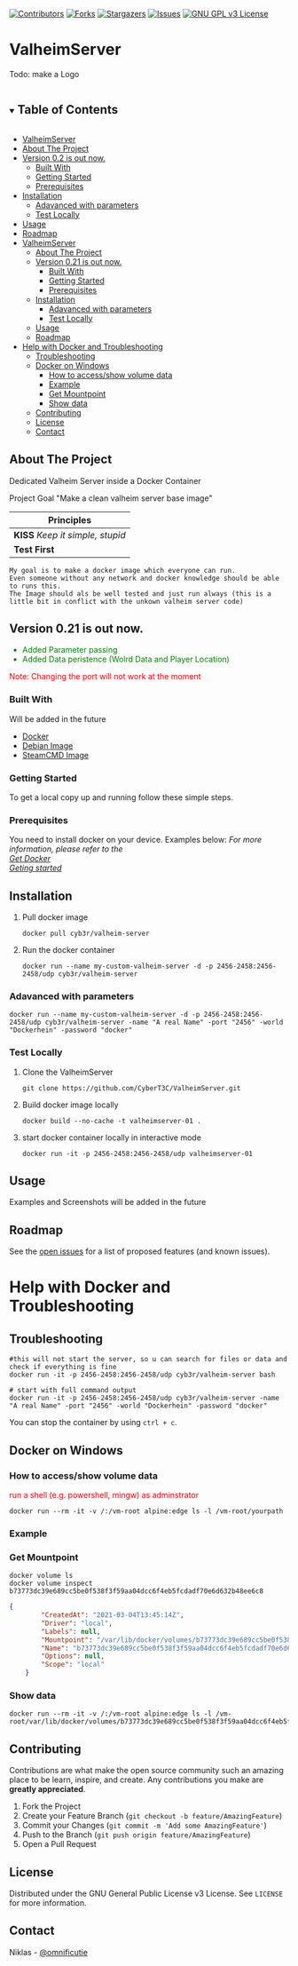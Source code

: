 [![Contributors][contributors-shield]][contributors-url]
[![Forks][forks-shield]][forks-url]
[![Stargazers][stars-shield]][stars-url]
[![Issues][issues-shield]][issues-url]
[![GNU GPL v3 License][license-shield]][license-url]

# ValheimServer
Todo: make a Logo

<!-- TABLE OF CONTENTS -->
<details open="open">
  <summary><h2 style="display: inline-block">Table of Contents</h2></summary>

  - [ValheimServer](#valheimserver)
  - [About The Project](#about-the-project)
  - [Version 0.2 is out now.](#version-02-is-out-now)
    - [Built With](#built-with)
    - [Getting Started](#getting-started)
    - [Prerequisites](#prerequisites)
  - [Installation](#installation)
    - [Adavanced with parameters](#adavanced-with-parameters)
    - [Test Locally](#test-locally)
  - [Usage](#usage)
  - [Roadmap](#roadmap)
- [ValheimServer](#valheimserver)
  - [About The Project](#about-the-project)
  - [Version 0.21 is out now.](#version-021-is-out-now)
    - [Built With](#built-with)
    - [Getting Started](#getting-started)
    - [Prerequisites](#prerequisites)
  - [Installation](#installation)
    - [Adavanced with parameters](#adavanced-with-parameters)
    - [Test Locally](#test-locally)
  - [Usage](#usage)
  - [Roadmap](#roadmap)
- [Help with Docker and Troubleshooting](#help-with-docker-and-troubleshooting)
  - [Troubleshooting](#troubleshooting)
  - [Docker on Windows](#docker-on-windows)
    - [How to access/show volume data](#how-to-accessshow-volume-data)
    - [Example](#example)
    - [Get Mountpoint](#get-mountpoint)
    - [Show data](#show-data)
  - [Contributing](#contributing)
  - [License](#license)
  - [Contact](#contact)
  
</details>


<!-- ABOUT THE PROJECT -->
## About The Project

Dedicated Valheim Server inside a Docker Container

Project Goal "Make a clean valheim server base image"



| **Principles** |   
|-----------------------------------|
|  **KISS** *Keep it simple, stupid* |  
|  **Test First** |  

    My goal is to make a docker image which everyone can run.  
    Even someone without any network and docker knowledge should be able to runs this.
    The Image should als be well tested and just run always (this is a little bit in conflict with the unkown valheim server code)  

## Version 0.21 is out now. 
<font color="green">

+ Added Parameter passing  
+ Added Data peristence (Wolrd Data and Player Location)   
  
</font> 

<font color="red">Note: Changing the port will not work at the moment</font>

### Built With
Will be added in the future
* [Docker](https://docs.docker.com/)
* [Debian Image](https://hub.docker.com/_/debian)
* [SteamCMD Image](https://hub.docker.com/r/cm2network/steamcmd)



<!-- GETTING STARTED -->
### Getting Started

To get a local copy up and running follow these simple steps.

### Prerequisites

You need to install docker on your device. Examples below:
_For more information, please refer to the    
[Get Docker](https://docs.docker.com/get-docker/)    
[Geting started](https://docs.docker.com/get-started/)_  

## Installation
1. Pull docker image 
   ```docker
   docker pull cyb3r/valheim-server
   ```
2. Run the docker container
   ```docker
   docker run --name my-custom-valheim-server -d -p 2456-2458:2456-2458/udp cyb3r/valheim-server
   ```

### Adavanced with parameters  
  ```docker
  docker run --name my-custom-valheim-server -d -p 2456-2458:2456-2458/udp cyb3r/valheim-server -name "A real Name" -port "2456" -world "Dockerhein" -password "docker"
  ```


  
### Test Locally
1. Clone the ValheimServer
   ```git
   git clone https://github.com/CyberT3C/ValheimServer.git
   ```
2. Build docker image locally
   ```docker
   docker build --no-cache -t valheimserver-01 .
   ```
2. start docker container locally in interactive mode
   ```docker
   docker run -it -p 2456-2458:2456-2458/udp valheimserver-01 
   ```




<!-- USAGE EXAMPLES -->
## Usage

Examples and Screenshots will be added in the future  


<!-- ROADMAP -->
## Roadmap

See the [open issues](https://github.com/CyberT3C/ValheimServer/issues) for a list of proposed features (and known issues).  


# Help with Docker and Troubleshooting
## Troubleshooting  
  ```docker
  #this will not start the server, so u can search for files or data and check if everything is fine
  docker run -it -p 2456-2458:2456-2458/udp cyb3r/valheim-server bash

  # start with full command output
  docker run -it -p 2456-2458:2456-2458/udp cyb3r/valheim-server -name "A real Name" -port "2456" -world "Dockerhein" -password "docker"
  ```
You can stop the container by using `ctrl + c`.  


## Docker on Windows
### How to access/show volume data

<font color="red">run a shell (e.g. powershell, mingw) as adminstrator</font>   
```docker
docker run --rm -it -v /:/vm-root alpine:edge ls -l /vm-root/yourpath
```

### Example
### Get Mountpoint
```docker
docker volume ls
docker volume inspect b73773dc39e689cc5be0f538f3f59aa04dcc6f4eb5fcdadf70e6d632b48ee6c8
```
```json
{
        "CreatedAt": "2021-03-04T13:45:14Z",
        "Driver": "local",
        "Labels": null,
        "Mountpoint": "/var/lib/docker/volumes/b73773dc39e689cc5be0f538f3f59aa04dcc6f4eb5fcdadf70e6d632b48ee6c8/_data",
        "Name": "b73773dc39e689cc5be0f538f3f59aa04dcc6f4eb5fcdadf70e6d632b48ee6c8",
        "Options": null,
        "Scope": "local"
    }
```
### Show data 
```docker
docker run --rm -it -v /:/vm-root alpine:edge ls -l /vm-root/var/lib/docker/volumes/b73773dc39e689cc5be0f538f3f59aa04dcc6f4eb5fcdadf70e6d632b48ee6c8/_data/
```

<!-- CONTRIBUTING -->
## Contributing

Contributions are what make the open source community such an amazing place to be learn, inspire, and create. Any contributions you make are **greatly appreciated**.

1. Fork the Project
2. Create your Feature Branch (`git checkout -b feature/AmazingFeature`)
3. Commit your Changes (`git commit -m 'Add some AmazingFeature'`)
4. Push to the Branch (`git push origin feature/AmazingFeature`)
5. Open a Pull Request



<!-- LICENSE -->
## License

Distributed under the GNU General Public License v3 License. See `LICENSE` for more information.



<!-- CONTACT -->
## Contact

Niklas - [@omnificutie](https://twitter.com/omnificutie) 

<!-- MARKDOWN LINKS & IMAGES -->
<!-- https://www.markdownguide.org/basic-syntax/#reference-style-links -->
[contributors-shield]: https://img.shields.io/github/contributors/CyberT3C/ValheimServer.svg?style=for-the-badge
[contributors-url]: https://github.com/CyberT3C/ValheimServer/graphs/contributors
[forks-shield]: https://img.shields.io/github/forks/CyberT3C/ValheimServer.svg?style=for-the-badge
[forks-url]: https://github.com/CyberT3C/ValheimServer/network/members
[stars-shield]: https://img.shields.io/github/stars/CyberT3C/ValheimServer.svg?style=for-the-badge
[stars-url]: https://github.com//CyberT3C/ValheimServer/stargazers
[issues-shield]: https://img.shields.io/github/issues/CyberT3C/ValheimServer.svg?style=for-the-badge
[issues-url]: https://github.com/CyberT3C/ValheimServer/issues
[license-shield]: https://img.shields.io/github/license/CyberT3C/ValheimServer.svg?style=for-the-badge
[license-url]: https://github.com/CyberT3C/ValheimServer/blob/main/LICENSE
